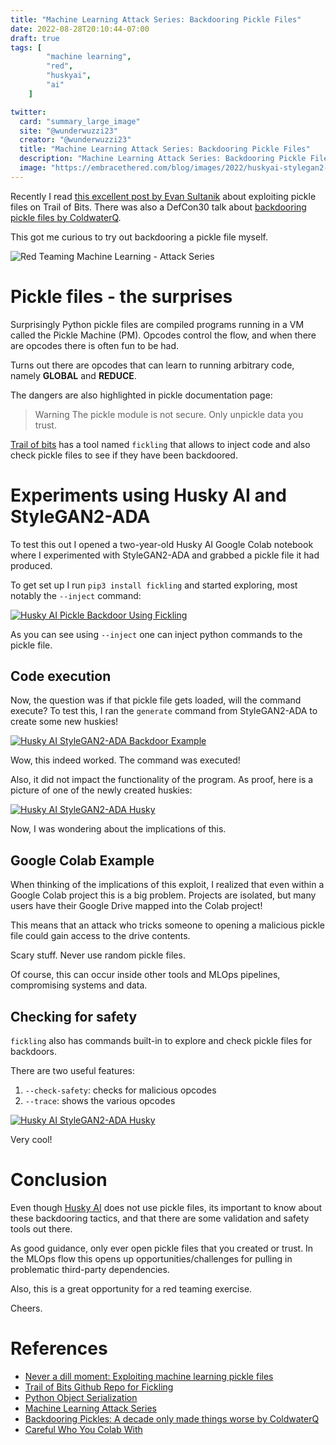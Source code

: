 ```yaml
---
title: "Machine Learning Attack Series: Backdooring Pickle Files"
date: 2022-08-28T20:10:44-07:00
draft: true
tags: [
        "machine learning",
        "red",
        "huskyai",
        "ai"
    ]

twitter:
  card: "summary_large_image"
  site: "@wunderwuzzi23"
  creator: "@wunderwuzzi23"
  title: "Machine Learning Attack Series: Backdooring Pickle Files"
  description: "Machine Learning Attack Series: Backdooring Pickle Files"
  image: "https://embracethered.com/blog/images/2022/huskyai-stylegan2-backdoor-pickle-example.png"
---
```



Recently I read [this excellent post by Evan Sultanik](https://blog.trailofbits.com/2021/03/15/never-a-dill-moment-exploiting-machine-learning-pickle-files/) about exploiting pickle files on Trail of Bits. There was also a DefCon30 talk about [backdooring pickle files by ColdwaterQ](https://forum.defcon.org/node/241825).

This got me curious to try out backdooring a pickle file myself.

![Red Teaming Machine Learning -  Attack Series](/blog/images/2020/ml-attack-series.jpg)

# Pickle files - the surprises

Surprisingly Python pickle files are compiled programs running in a VM called the Pickle Machine (PM). Opcodes control the flow, and when there are opcodes there is often fun to be had.

Turns out there are opcodes that can learn to running arbitrary code, namely **GLOBAL** and **REDUCE**.

The dangers are also highlighted in pickle documentation page:

> Warning The pickle module is not secure. Only unpickle data you trust.

[Trail of bits](https://github.com/trailofbits/fickling) has a tool named `fickling` that allows to inject code and also check pickle files to see if they have been backdoored.

# Experiments using Husky AI and StyleGAN2-ADA

To test this out I opened a two-year-old Husky AI Google Colab notebook where I experimented with StyleGAN2-ADA and grabbed a pickle file it had produced.

To get set up I run `pip3 install fickling` and started exploring, most notably the `--inject` command:

[![Husky AI Pickle Backdoor Using Fickling](/blog/images/2022/huskyai-stylegan2-backdoor-with-fickling.png)](/blog/images/2022/huskyai-stylegan2-backdoor-with-fickling.png)

As you can see using `--inject` one can inject python commands to the pickle file. 

## Code execution

Now, the question was if that pickle file gets loaded, will the command execute? To test this, I ran the `generate` command from StyleGAN2-ADA to create some new huskies!

[![Husky AI StyleGAN2-ADA Backdoor Example](/blog/images/2022/huskyai-stylegan2-backdoor-pickle-example.png)](/blog/images/2022/huskyai-stylegan2-backdoor-pickle-example.png)

Wow, this indeed worked. The command was executed!

Also, it did not impact the functionality of the program. As proof, here is a picture of one of the newly created huskies: 

[![Husky AI StyleGAN2-ADA Husky](/blog/images/2022/huskyai-stylegan2-husky.png)](/blog/images/2022/huskyai-stylegan2-husky.png)

Now, I was wondering about the implications of this.

## Google Colab Example

When thinking of the implications of this exploit, I realized that even within a Google Colab project this is a big problem. Projects are isolated, but many users have their Google Drive mapped into the Colab project! 

This means that an attack who tricks someone to opening a malicious pickle file could gain access to the drive contents.

Scary stuff. Never use random pickle files.

Of course, this can occur inside other tools and MLOps pipelines, compromising systems and data.

## Checking for safety

`fickling` also has commands built-in to explore and check pickle files for backdoors.

There are two useful features:

1. `--check-safety`: checks for malicious opcodes
2. `--trace`: shows the various opcodes

[![Husky AI StyleGAN2-ADA Husky](/blog/images/2022/huskyai-stylegan2-fickling-trace.png)](/blog/images/2022/huskyai-stylegan2-fickling-trace.png)

Very cool!


# Conclusion

Even though [Husky AI](/blog/posts/2020/husky-ai-building-the-machine-learning-model/) does not use pickle files, its important to know about these backdooring tactics, and that there are some validation and safety tools out there.

As good guidance, only ever open pickle files that you created or trust. In the MLOps flow this opens up opportunities/challenges for pulling in problematic third-party dependencies. 

Also, this is a great opportunity for a red teaming exercise.

Cheers.


# References

* [Never a dill moment: Exploiting machine learning pickle files](https://blog.trailofbits.com/2021/03/15/never-a-dill-moment-exploiting-machine-learning-pickle-files/)
* [Trail of Bits Github Repo for Fickling](https://github.com/trailofbits/fickling)
* [Python Object Serialization](https://docs.python.org/3/library/pickle.html)
* [Machine Learning Attack Series](/blog/posts/2020/machine-learning-attack-series-overview/)
* [Backdooring Pickles: A decade only made things worse by ColdwaterQ](https://forum.defcon.org/node/241825)
* [Careful Who You Colab With](https://medium.com/mlearning-ai/careful-who-you-colab-with-fa8001f933e7)